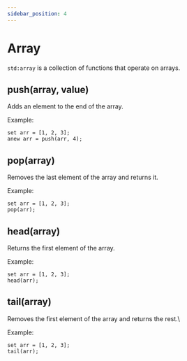 ```yaml
---
sidebar_position: 4
---
```


# Array

`std:array` is a collection of functions that operate on arrays.

## push(array, value) 

Adds an element to the end of the array.

Example:

```etrl
set arr = [1, 2, 3];
anew arr = push(arr, 4);
```

## pop(array)

Removes the last element of the array and returns it.

Example:
```etrl
set arr = [1, 2, 3];
pop(arr);
```

## head(array)

Returns the first element of the array.

Example:
```etrl
set arr = [1, 2, 3];
head(arr);
```

## tail(array)

Removes the first element of the array and returns the rest.\

Example:
```etrl
set arr = [1, 2, 3];
tail(arr);
```

